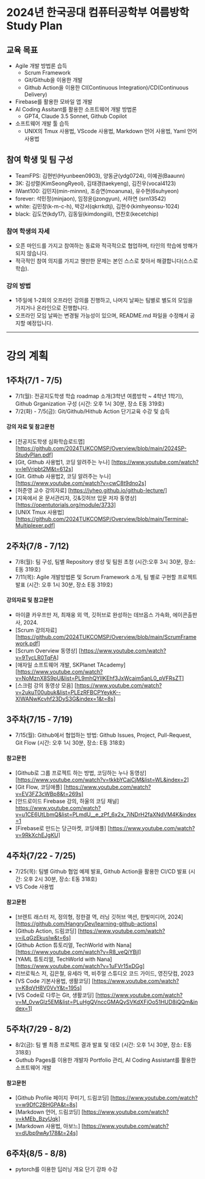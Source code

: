 # 2024년 한국공대 컴퓨터공학부 여름방학 Study Plan

## 교육 목표
  * Agile 개발 방법론 습득
    * Scrum Framework
    * Git/Github을 이용한 개발
    * Github Action을 이용한 CI(Continuous Integration)/CD(Continuous Delivery)
  * Firebase를 활용한 모바일 앱 개발
  * AI Coding Assitant를 활용한 소프트웨어 개발 방법론
    * GPT4, Claude 3.5 Sonnet, Github Copilot
  * 소프트웨어 개발 툴 습득
    * UNIX의 Tmux 사용법, VScode 사용법, Markdown 언어 사용법, Yaml 언어 사용법
   
## 참여 학생 및 팀 구성
 * TeamFPS: 김현빈(Hyunbeen0903), 양동균(ydg0724),  이예권(Baaunn)
 * 3K: 김성렬(KimSeongRyeol),  김태경(taekyeng),  김진우(vocal4123)
 * IWant100: 김민지(min-minnn), 조승연(moanuna), 유수현(6suhyeon)
 * forever: 석민정(minjaon), 임정윤(jzongyun), 서하연 (srn13542)
 * white: 김민창(k-m-c-h), 박강서(qkrrkdtj), 김현수(kimhyeonsu-1024)
 * black: 김도연(kdy17),  김동일(kimdongiil), 연찬호(kecetchip) 
    
### 참여 학생의 자세
 * 오픈 마인드를 가지고 참여하는 동료와 적극적으로 협업하며, 타인의 학습에 방해가 되지 않습니다.
 * 적극적인 참여 의지를 가지고 웬만한 문제는 본인 스스로 찾아서 해결합니다(스스로 학습).

### 강의 방법
 * 1주일에 1-2회의 오프라인 강의를 진행하고, 나머지 날짜는 팀별로 별도의 모임을 가지거나 온라인으로 진행합니다.
 * 오프라인 모임 날짜는 변경될 가능성이 있으며, README.md 파일을 수정해서 공지할 예정입니다.

---
# 강의 계획

## 1주차(7/1 - 7/5)
 * 7/1(월): 전공지도학생 학습 roadmap 소개(3학년 여름방학 ~ 4학년 1학기), Github Grganization 구성 (시간: 오후 1시 30분, 장소 E동 319호)
 * 7/2(화) - 7/5(금): Git/Github/Hithub Action 단기교육 수강 및 습득
   
#### 강의 자료 및 참고문헌
 * [전공지도학생 심화학습로드맵] [https://github.com/2024TUKCOMSP/Overview/blob/main/2024SP-StudyPlan.pdf]
 * [Git, Github 사용법1, 코딩 알려주는 누나] [https://www.youtube.com/watch?v=lelVripbt2M&t=612s]
 * [Git. Github 사용법2, 코딩 알려주는 누나] [https://www.youtube.com/watch?v=cwC8t9dno2s]
 * [허준영 교수 강의자료] [https://jyheo.github.io/github-lecture/]
 * [지옥에서 온 문서관리자, 깃&깃허브 입문 저자 동영상] [https://opentutorials.org/module/3733]
 * [UNIX Tmux 사용법] [https://github.com/2024TUKCOMSP/Overview/blob/main/Terminal-Multiplexer.pdf]

## 2주차(7/8 - 7/12)
 * 7/8(월): 팀 구성, 팀별 Repository 생성 및 팀원 초청 (시간:오후 3시 30분, 장소: E동 319호)
 * 7/11(목): Agile 개발방법론 및 Scrum Framework 소개, 팀 별로 구현할 프로젝트 발표 (시간: 오후 1시 30분, 장소 E동 319호)

#### 강의자료 및 참고문헌
 * 마이클 카우프만 저, 최재웅 외 역, 깃허브로 완성하는 데브옵스 가속화, 에이콘출판사, 2024.
 * [Scrum 강의자료] [https://github.com/2024TUKCOMSP/Overview/blob/main/ScrumFramework.pdf]
 * [Scrum Overview 동영상] [https://www.youtube.com/watch?v=9TycLR0TqFA]
 * [애자일 소프트웨어 개발, SKPlanet TAcademy] [https://www.youtube.com/watch?v=NoMznX8S9pU&list=PL9mhQYIlKEhf3JxWcaim5anL0_pVFRsZT]
 * [스크럼 강의 동영상 모음] [https://www.youtube.com/watch?v=2ukuT00ubuk&list=PLEzRFBCPYeykK--XlWANwKcvhf23DyS3G&index=1&t=8s]
   
## 3주차(7/15 - 7/19)
 * 7/15(월): Github에서 협업하는 방법: Github Issues, Project, Pull-Request, Git Flow (시간: 오후 1시 30분, 장소: E동 318호)

#### 참고문헌
 * [Github로 그룹 프로젝트 하는 방법, 코딩하는 누나 동영상] [https://www.youtube.com/watch?v=tkkbYCajCjM&list=WL&index=2]
 * [Git Flow, 코딩애플] [https://www.youtube.com/watch?v=EV3FZ3cWBp8&t=269s]
 * [안드로이드 Firebase 강의, 하울의 코딩 채널] https://www.youtube.com/watch?v=u1CE6UtLbmQ&list=PLmdU__e_zPf_6x2x_7iNDrH2faXNdVM4K&index=1
 * [Firebase로 만드는 당근마켓, 코딩애플] [https://www.youtube.com/watch?v=9RkXchEJgKU]
   
## 4주차(7/22 - 7/25)
 * 7/25(목): 팀별 Github 협업 예제 발표, Github Action을 활용한 CI/CD 발표 (시간: 오후 2시 30분, 장소: E동 318호)
 * VS Code 사용법
   
#### 참고문헌
 * [브렌트 래스터 저, 정의형, 정한결 역, 러닝 깃허브 액션, 한빛미디어, 2024] [https://github.com/HangryDev/learning-github-actions]
 * [Github Action, 드림코딩] [https://www.youtube.com/watch?v=iLqGzEkusIw&t=6s]
 * [Github Action 튜토리얼, TechWorld with Nana] [https://www.youtube.com/watch?v=R8_veQiYBjI]
 * [YAML 튜토리얼, TechWorld with Nana] [https://www.youtube.com/watch?v=1uFVr15xDGg]
 * 리브로웍스 저, 김은철, 유세라 역, 비주얼 스튜디오 코드 가이드, 영진닷컴, 2023
 * [VS Code 기본사용법, 생활코딩] [https://www.youtube.com/watch?v=K8qVH8V0VvY&t=195s]
 * [VS Code로 다루는 Git, 생활코딩] [https://www.youtube.com/watch?v=M_0vwGlz5EM&list=PLuHgQVnccGMAQvSVKdXFiOo51HUD8iQQm&index=1]
   
## 5주차(7/29 - 8/2)
 * 8/2(금): 팀 별 최종 프로젝트 결과 발표 및 데모 (시간: 오후 1시 30분, 장소: E동 318호)
 * Guthub Pages를 이용한 개발자 Portfolio 관리, AI Coding Assistant를 활용한 소프트웨어 개발 

#### 참고문헌
 * [Github Profile 페이지 꾸미기, 드림코딩] [https://www.youtube.com/watch?v=w9DfC2BHGPA&t=8s]
 * [Markdown 언어, 드림코딩] [https://www.youtube.com/watch?v=kMEb_BzyUqk]
 * [Markdown 사용법, 아보느] [https://www.youtube.com/watch?v=dUbp9wAy178&t=24s]

   
## 6주차(8/5 - 8/8)
 * pytorch를 이용한 딥러닝 개요 단기 강좌 수강
